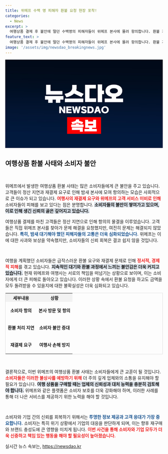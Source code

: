 ```yaml
---
title: 위메프 수백 명 피해자 환불 요청 현장 포착!
categories:
  - News
excerpt: >
  여행상품 결제 후 불안에 떨던 수백명의 피해자들이 위메프 본사에 몰려 항의합니다. 환불 지연과 재결제 요구에 따른 소비자 불안이 커지는 가운데, 결국 대표가 사과하며 환불 절차에 나섰지만 불확실성이 여전합니다. 클릭하고 진실을 확인하세요!
feature_text: >
  여행상품 결제 후 불안에 떨던 수백명의 피해자들이 위메프 본사에 몰려 항의합니다. 환불 지연과 재결제 요구에 따른 소비자 불안이 커지는 가운데, 결국 대표가 사과하며 환불 절차에 나섰지만 불확실성이 여전합니다. 클릭하고 진실을 확인하세요!
image: '/assets/img/newsdao_breakingnews.jpg'
---
```


<p><img src="/assets/img/newsdao_breakingnews.jpg" alt="bookingtag 속보" /></p>

<h2 data-ke-size="size26">여행상품 환불 사태와 소비자 불안</h2>

<p data-ke-size="size16">&nbsp;</p>

<p>위메프에서 발생한 여행상품 환불 사태는 많은 소비자들에게 큰 불안을 주고 있습니다. 고객들이 정산 지연과 재결제 요구로 인해 밤새 본사에 모여 항의하는 모습은 사회적으로 큰 이슈가 되고 있습니다. <b><span style="color: #ee2323;">여행사의 재결제 요구와 위메프의 고객 서비스 미비로 인해</span></b> 소비자들이 피해를 보고 있다는 점은 분명합니다. <b><span style="background-color: #21538527;">소비자들의 불만이 쌓여가고 있으며, 이로 인해 생긴 신뢰의 골은 깊어지고 있습니다.</span></b></p>

<p>여행상품 결제를 마친 고객들은 정산 지연으로 인해 항의의 물결을 이루었습니다. 고객들은 직접 위메프 본사를 찾아가 문제 해결을 요청했지만, 여전히 문제는 해결되지 않았습니다. <b><span style="color: #1a5490;">특히, 밤새 대기해야 했던 피해자들의 고통은 더욱 심화되었습니다.</span></b> 위메프는 이에 대한 사과와 보상을 약속했지만, 소비자들의 신뢰 회복은 결코 쉽지 않을 것입니다.</p>

<p data-ke-size="size16">&nbsp;</p>

<p>여행을 계획했던 소비자들은 급작스러운 환불 요구와 재결제 문제로 인해 <b><span style="color: #ee2323;">정서적, 경제적 피해</span></b>를 겪고 있습니다. <b><span style="background-color: #21538527;">지속적인 대기와 환불 과정에서 느끼는 불안감은 더욱 커지고 있습니다.</span></b> 현재 위메프와 여행사는 서로의 책임을 떠넘기는 상황으로 보이며, 이는 소비자에게 더 큰 피해로 돌아오고 있습니다. 이러한 상황 속에서 환불 요청을 하고도 금액을 모두 돌려받을 수 있을지에 대한 불확실성은 더욱 심화되고 있습니다.</p>

<table style="width: 100%; border: 1px solid #ddd;">
  <tr>
    <th style="text-align: center; background-color: #f2f2f2;"><b>세부내용</b></th>
    <th style="text-align: center; background-color: #f2f2f2;"><b>상황</b></th>
  </tr>
  <tr>
    <td style="text-align: center; height: 50px;"><b>소비자 항의</b></td>
    <td style="text-align: center; height: 50px;"><b>본사 방문 및 항의</b></td>
  </tr>
  <tr>
    <td style="text-align: center; height: 50px;"><b>환불 처리 지연</b></td>
    <td style="text-align: center; height: 50px;"><b>소비자 불안 증대</b></td>
  </tr>
  <tr>
    <td style="text-align: center; height: 50px;"><b>재결제 요구</b></td>
    <td style="text-align: center; height: 50px;"><b>여행사 손해 방지</b></td>
  </tr>
</table>

<p data-ke-size="size16">&nbsp;</p>

<p>결론적으로, 이번 위메프의 여행상품 환불 사태는 소비자들에게 큰 교훈이 될 것입니다. <b><span style="color: #ee2323;">소비자들은 이러한 불상사를 예방하기 위해</span></b> 더 주의 깊게 업체와의 소통을 유지해야 할 필요가 있습니다. <b><span style="background-color: #21538527;">여행 상품을 구매할 때는 업체의 신뢰성과 대처 능력을 충분히 검토해야 합니다.</span></b> 위메프와 같은 플랫폼은 소비자 보호를 더욱 강화해야 하며, 이러한 사례를 통해 더 나은 서비스를 제공하기 위한 노력을 해야 할 것입니다. </p>

<p data-ke-size="size16">&nbsp;</p>

<p>소비자와 기업 간의 신뢰를 회복하기 위해서는 <b><span style="color: #1a5490;">투명한 정보 제공과 고객 응대가 가장 중요합니다.</span></b> 소비자는 특히 위기 상황에서 기업의 대응을 판단하게 되며, 이는 향후 재구매와 브랜드 충성도에 큰 영향을 미치게 됩니다. <b><span style="color: #ee2323;">이번 사건을 통해 소비자와 기업 모두가 더욱 신중하고 책임 있는 행동을 해야 할 필요성이 높아졌습니다.</span></b></p>
실시간 뉴스 속보는, <a href="https://newsdao.kr" rel="dofollow">https://newsdao.kr</a>


